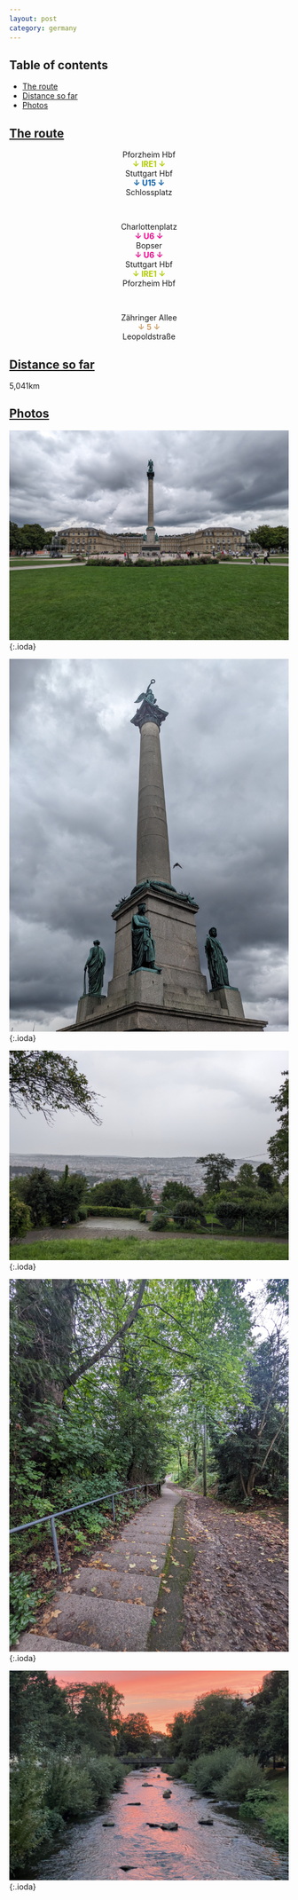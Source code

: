 ```yaml
---
layout: post
category: germany
---
```



## Table of contents
- [The route](#the-route)
- [Distance so far](#distance-so-far)
- [Photos](#photos)


## [The route](#the-route)

<center> Pforzheim Hbf </center>

<center> <span style="color:#b1cb06 "> <b> ↓ IRE1 ↓ </b> </span> </center>

<center> Stuttgart Hbf </center>

<center> <span style="color:#015aaa "> <b> ↓ U15 ↓ </b> </span> </center>

<center> Schlossplatz </center>

<span> <br> </span>

<center> Charlottenplatz </center>

<center> <span style="color:#ed028c "> <b> ↓ U6 ↓ </b> </span> </center>

<center> Bopser </center>

<center> <span style="color:#ed028c "> <b> ↓ U6 ↓ </b> </span> </center>

<center> Stuttgart Hbf </center>

<center> <span style="color:#b1cb06 "> <b> ↓ IRE1 ↓ </b> </span> </center>

<center> Pforzheim Hbf </center>

<span> <br> </span>

<center> Zähringer Allee </center>

<center> <span style="color:#ca9d66 "> <b> ↓ 5 ↓ </b> </span> </center>

<center> Leopoldstraße </center>

## [Distance so far](#distance-so-far)

5,041km

## [Photos](#photos)

![theme logo](pictures/531-min.JPG){:.ioda}

![theme logo](pictures/532-min.JPG){:.ioda}

![theme logo](pictures/533-min.JPG){:.ioda}

![theme logo](pictures/534-min.JPG){:.ioda}

![theme logo](pictures/535-min.JPG){:.ioda}
